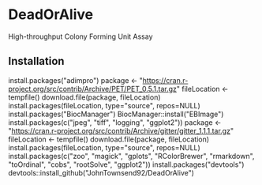 # DeadOrAlive
High-throughput Colony Forming Unit Assay

## Installation
install.packages("adimpro")
package <- "https://cran.r-project.org/src/contrib/Archive/PET/PET_0.5.1.tar.gz"
fileLocation <- tempfile()
download.file(package, fileLocation)
install.packages(fileLocation, type="source", repos=NULL)
install.packages("BiocManager")
BiocManager::install("EBImage")
install.packages(c("jpeg", "tiff", "logging", "ggplot2"))
package <- "https://cran.r-project.org/src/contrib/Archive/gitter/gitter_1.1.1.tar.gz"
fileLocation <- tempfile()
download.file(package, fileLocation)
install.packages(fileLocation, type="source", repos=NULL)
install.packages(c("zoo", "magick", "gplots", "RColorBrewer", "rmarkdown", "toOrdinal", "cobs", "rootSolve", "ggplot2"))
install.packages("devtools")
devtools::install_github("JohnTownsend92/DeadOrAlive")
